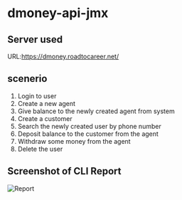 # dmoney-api-jmx
## Server used
URL:https://dmoney.roadtocareer.net/
## scenerio
1. Login to user
2. Create a new agent
3. Give balance to the newly created agent from system
4. Create a customer
5. Search the newly created user by phone number
6. Deposit balance to the customer from the agent
7. Withdraw some money from the agent
8. Delete the user
## Screenshot of CLI Report

![Report](https://user-images.githubusercontent.com/71556293/216763379-1b052bbb-47e2-4284-85f3-f50e556aae2a.PNG)
